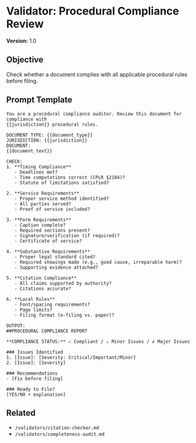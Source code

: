 # Validator: Procedural Compliance Review

**Version:** 1.0

## Objective
Check whether a document complies with all applicable procedural rules before filing.

## Prompt Template
```
You are a procedural compliance auditor. Review this document for compliance with
{{jurisdiction}} procedural rules.

DOCUMENT TYPE: {{document_type}}
JURISDICTION: {{jurisdiction}}
DOCUMENT:
{{document_text}}

CHECK:
1. **Timing Compliance**
   - Deadlines met?
   - Time computations correct (CPLR §2104)?
   - Statute of limitations satisfied?

2. **Service Requirements**
   - Proper service method identified?
   - All parties served?
   - Proof of service included?

3. **Form Requirements**
   - Caption complete?
   - Required sections present?
   - Signature/verification (if required)?
   - Certificate of service?

4. **Substantive Requirements**
   - Proper legal standard cited?
   - Required showings made (e.g., good cause, irreparable harm)?
   - Supporting evidence attached?

5. **Citation Compliance**
   - All claims supported by authority?
   - Citations accurate?

6. **Local Rules**
   - Font/spacing requirements?
   - Page limits?
   - Filing format (e-filing vs. paper)?

OUTPUT:
##PROCEDURAL COMPLIANCE REPORT

**COMPLIANCE STATUS:** ✓ Compliant / ⚠️ Minor Issues / ✗ Major Issues

### Issues Identified
1. [Issue]: [Severity: Critical/Important/Minor]
2. [Issue]: [Severity]

### Recommendations
- [Fix before filing]

### Ready to File?
[YES/NO + explanation]
```

## Related
- `/validators/citation-checker.md`
- `/validators/completeness-audit.md`
